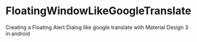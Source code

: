# FloatingWindowLikeGoogleTranslate
Creating a Floating Alert Dialog like google translate with Material Design 3 in android
